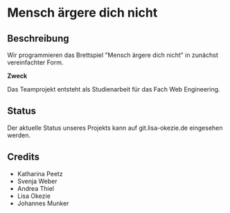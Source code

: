 # Mensch ärgere dich nicht 

## Beschreibung

Wir programmieren das Brettspiel "Mensch ärgere dich nicht" in zunächst vereinfachter Form. 

**Zweck**

Das Teamprojekt entsteht als Studienarbeit für das Fach Web Engineering. 

## Status
Der aktuelle Status unseres Projekts kann auf git.lisa-okezie.de eingesehen werden.

## Credits

* Katharina Peetz
* Svenja Weber
* Andrea Thiel
* Lisa Okezie
* Johannes Munker
